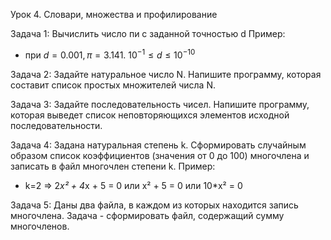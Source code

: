 Урок 4. Словари, множества и профилирование

Задача 1: Вычислить число пи c заданной точностью d
Пример:
- при $d = 0.001, π = 3.141.$    $10^{-1} ≤ d ≤10^{-10}$

Задача 2: Задайте натуральное число N. Напишите программу, которая составит список простых множителей числа N.

Задача 3: Задайте последовательность чисел. Напишите программу, которая выведет список неповторяющихся элементов исходной последовательности.

Задача 4: Задана натуральная степень k. Сформировать случайным образом список коэффициентов (значения от 0 до 100) многочлена и записать в файл многочлен степени k.
Пример:
- k=2 => 2*x² + 4*x + 5 = 0 или x² + 5 = 0 или 10*x² = 0

Задача 5: Даны два файла, в каждом из которых находится запись многочлена. Задача - сформировать файл, содержащий сумму многочленов.
